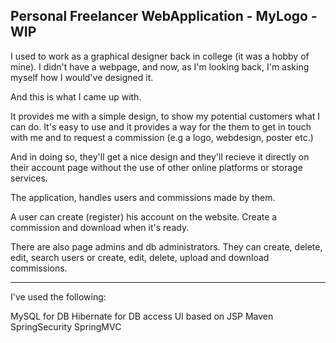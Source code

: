 Personal Freelancer WebApplication - MyLogo - WIP
-------------------------------------------------

I used to work as a graphical designer back in college (it was a hobby of mine).
I didn't have a webpage, and now, as I'm looking back, I'm asking myself how I would've designed it.

And this is what I came up with. 

It provides me with a simple design, to show my potential customers what I can do.
It's easy to use and it provides a way for the them to get in touch with me and to request a commission (e.g a logo, webdesign, poster etc.)

And in doing so, they'll get a nice design and they'll recieve it directly on their account page without the use of other online platforms or storage services.

The application, handles users and commissions made by them.

A user can create (register) his account on the website.
Create a commission and download when it's ready.

There are also page admins and db administrators.
They can create, delete, edit, search users or create, edit, delete, upload and download commissions.

----------------------------------
I've used the following:

MySQL for DB
Hibernate for DB access
UI based on JSP
Maven
SpringSecurity
SpringMVC
